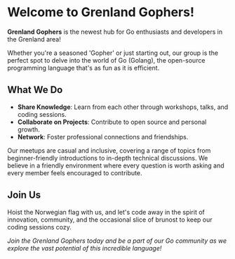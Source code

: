 
# Welcome to Grenland Gophers!

**Grenland Gophers** is the newest hub for Go enthusiasts and developers in the Grenland area!

Whether you're a seasoned 'Gopher' or just starting out, our group is the perfect spot to delve into the world of Go (Golang), the open-source programming language that's as fun as it is efficient.

## What We Do

- **Share Knowledge**: Learn from each other through workshops, talks, and coding sessions.
- **Collaborate on Projects**: Contribute to open source and personal growth.
- **Network**: Foster professional connections and friendships.

Our meetups are casual and inclusive, covering a range of topics from beginner-friendly introductions to in-depth technical discussions. We believe in a friendly environment where every question is worth asking and every member feels encouraged to contribute.

## Join Us

Hoist the Norwegian flag with us, and let's code away in the spirit of innovation, community, and the occasional slice of brunost to keep our coding sessions cozy.

*Join the Grenland Gophers today and be a part of our Go community as we explore the vast potential of this incredible language!*
